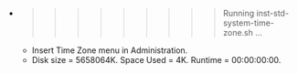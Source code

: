 * >>>>>>>>> Running inst-std-system-time-zone.sh ...
  * Insert Time Zone menu in Administration.
  * Disk size = 5658064K. Space Used = 4K. Runtime = 00:00:00:00.
